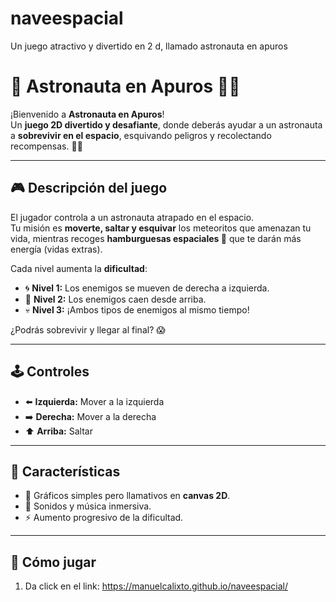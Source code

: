 # naveespacial
Un juego atractivo y divertido en 2 d, llamado astronauta en apuros

# 🚀 Astronauta en Apuros 👨‍🚀

¡Bienvenido a **Astronauta en Apuros**!  
Un **juego 2D divertido y desafiante**, donde deberás ayudar a un astronauta a **sobrevivir en el espacio**, esquivando peligros y recolectando recompensas. 🌌✨

---

## 🎮 Descripción del juego
El jugador controla a un astronauta atrapado en el espacio.  
Tu misión es **moverte, saltar y esquivar** los meteoritos que amenazan tu vida, mientras recoges **hamburguesas espaciales 🍔** que te darán más energía (vidas extras).  

Cada nivel aumenta la **dificultad**:
- 🌀 **Nivel 1:** Los enemigos se mueven de derecha a izquierda.  
- 🌠 **Nivel 2:** Los enemigos caen desde arriba.  
- 💀 **Nivel 3:** ¡Ambos tipos de enemigos al mismo tiempo!  

¿Podrás sobrevivir y llegar al final? 😱

---

## 🕹️ Controles
- ⬅️ **Izquierda:** Mover a la izquierda  
- ➡️ **Derecha:** Mover a la derecha  
- ⬆️ **Arriba:** Saltar  

---

## 🌟 Características
- 🎨 Gráficos simples pero llamativos en **canvas 2D**.  
- 🎵 Sonidos y música inmersiva.  
- ⚡ Aumento progresivo de la dificultad.   

---

## 🚀 Cómo jugar
1. Da click en el link:
   https://manuelcalixto.github.io/naveespacial/
